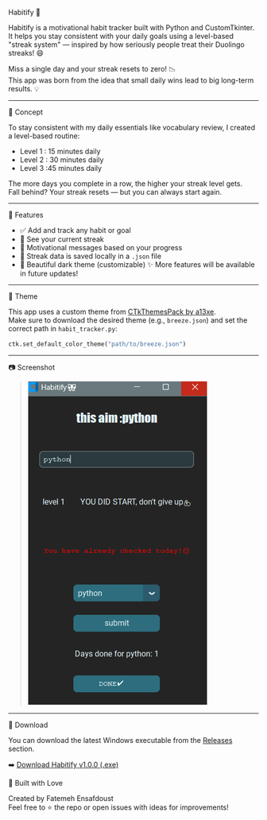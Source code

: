   Habitify 🎀

Habitify  is a motivational habit tracker built with Python and CustomTkinter.  
It helps you stay consistent with your daily goals using a level-based "streak system" — inspired by how seriously people treat their Duolingo streaks! 😄

Miss a single day and your streak resets to zero! 📉  
This app was born from the idea that small daily wins lead to big long-term results. 💡

---

 🧠 Concept

To stay consistent with my daily essentials like vocabulary review, I created a level-based routine:

- Level 1 : 15 minutes daily
- Level 2 : 30 minutes daily
- Level 3 :45 minutes daily

The more days you complete in a row, the higher your streak level gets.  
Fall behind? Your streak resets — but you can always start again.

---

🚀 Features

- ✅ Add and track any habit or goal
- 📅 See your current streak
- 🧠 Motivational messages based on your progress
- 💾 Streak data is saved locally in a `.json` file
- 🌙 Beautiful dark theme (customizable)
✨ More features will be available in future updates!
---
 🎨 Theme

This app uses a custom theme from [CTkThemesPack by a13xe](https://github.com/a13xe/CTkThemesPack).  
Make sure to download the desired theme (e.g., `breeze.json`) and set the correct path in `habit_tracker.py`:
```python
ctk.set_default_color_theme("path/to/breeze.json")
```

---

 📷 Screenshot
> ![Habitify Screenshot](screenshot.png)

---
 💾 Download

You can download the latest Windows executable from the [Releases](https://github.com/FatemehED/Habitify/releases) section.

➡️ [Download Habitify v1.0.0 (.exe)]([https://github.com/FatemehED/Habitify/releases/download/v1.0.0/Habitify.exe](https://github.com/FatemehED/Habitify/releases/download/v1.0.0/Habitify.exe))


💖 Built with Love

Created by  Fatemeh Ensafdoust  
Feel free to ⭐ the repo or open issues with ideas for improvements!
